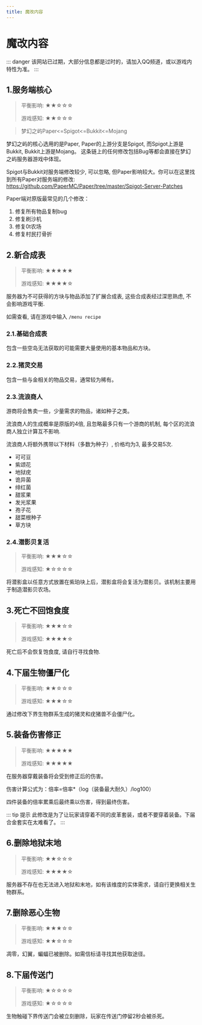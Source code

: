 ```yaml
---
title: 魔改内容
---
```

# 魔改内容

::: danger
该网站已过期，大部分信息都是过时的，请加入QQ频道，或以游戏内特性为准。
:::
## 1.服务端核心
> 平衡影响: ★★☆☆☆
>
> 游戏感知: ★★☆☆☆

> 梦幻之屿Paper<=Spigot<=Bukkit<=Mojang

梦幻之屿的核心选用的是Paper, Paper的上游分支是Spigot, 而Spigot上游是Bukkit, Bukkit上游是Mojang。 
这条链上的任何修改包括Bug等都会直接在梦幻之屿服务器游戏中体现。

Spigot与Bukkit对服务端修改较少, 可以忽略, 但Paper影响较大。你可以在这里找到所有Paper对服务端的修改: https://github.com/PaperMC/Paper/tree/master/Spigot-Server-Patches

Paper端对原版最常见的几个修改：
1. 修复所有物品复制bug
2. 修复刷沙机
3. 修复0t农场
4. 修复村民打骨折

## 2.新合成表
> 平衡影响: ★★★★★
>
> 游戏感知: ★★★★☆

服务器为不可获得的方块与物品添加了扩展合成表, 这些合成表经过深思熟虑, 不会影响游戏平衡.

如需查看, 请在游戏中输入 `/menu recipe`

### 2.1.基础合成表
包含一些空岛无法获取的可能需要大量使用的基本物品和方块。

### 2.2.猪灵交易
包含一些与金相关的物品交易，通常较为稀有。

### 2.3.流浪商人

游商将会售卖一些，少量需求的物品，诸如种子之类。

流浪商人的生成概率是原版的4倍, 且忽略最多只有一个游商的机制, 每个区的流浪商人独立计算互不影响. 

流浪商人将额外携带以下材料（多数为种子）, 价格均为3, 最多交易5次.
* 可可豆
* 紫颂花
* 地狱疣
* 诡异菌
* 绯红菌
* 甜浆果
* 发光浆果
* 孢子花
* 甜菜根种子
* 草方块

### 2.4.潜影贝复活
> 平衡影响: ★★★☆☆
>
> 游戏感知: ★☆☆☆☆

将潜影盒以任意方式放置在紫珀块上后，潜影盒将会复活为潜影贝。该机制主要用于制造潜影贝农场。

## 3.死亡不回饱食度
> 平衡影响: ★★★☆☆
>
> 游戏感知: ★★★★☆

死亡后不会恢复饱食度, 请自行寻找食物.

## 4.下届生物僵尸化
> 平衡影响: ★★☆☆☆
>
> 游戏感知: ★★★☆☆

通过修改下界生物群系生成的猪灵和疣猪兽不会僵尸化。

## 5.装备伤害修正
> 平衡影响: ★★★★★
>
> 游戏感知: ★★★★★

在服务器穿戴装备将会受到修正后的伤害。

伤害计算公式为：倍率=倍率*（log（装备最大耐久）/log100）

四件装备的倍率累乘后最终乘以伤害，得到最终伤害。

::: tip 提示
此修改是为了让玩家请穿着不同的皮革套装，或者不要穿着装备。下届合金套实在太难看了。
:::

## 6.删除地狱末地
> 平衡影响: ★★☆☆☆
>
> 游戏感知: ★★★★☆

服务器不存在也无法进入地狱和末地，如有该维度的实体需求，请自行更换相关生物群系。

## 7.删除恶心生物
> 平衡影响: ★★★☆☆
>
> 游戏感知: ★★☆☆☆

凋零，幻翼，蝙蝠已被删除。如需信标请寻找其他获取途径。

## 8.下届传送门
> 平衡影响: ★☆☆☆☆
>
> 游戏感知: ★☆☆☆☆

生物触碰下界传送门会被立刻删除，玩家在传送门停留2秒会被杀死。
